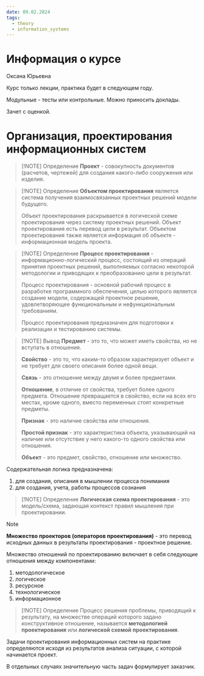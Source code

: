 ```yaml
---
date: 09.02.2024
tags:
  - theory
  - information_systems
---
```

# Информация о курсе
Оксана Юрьевна

Курс только лекции, практика будет в следующем году.

Модульные - тесты или контрольные. Можно приносить доклады.

Зачет с оценкой.

# Организация, проектирования информационных систем

> [!NOTE] Определение
> **Проект** - совокупность документов (расчетов, чертежей) для создания какого-либо сооружения или изделия.

> [!NOTE] Определение
> **Объектом проектирования** является система получения взаимосвязанных проектных решений модели будущего.
> 
> Объект проектирования раскрывается в логической схеме проектирования через систему проектных решений.
> Объект проектирования есть перевод цели в результат.
> Объектом проектирования также является информация об объекте - информационная модель проекта.
> 

> [!NOTE] Определение
> **Процесс проектирования** - информационно-логический процесс, состоящий из операций принятия проектных решений, выполняемых согласно некоторой методологии и приводящих к преобразованию цели в результат.
> 
> Процесс проектирования - основной рабочий процесс в разработке программного обеспечения, целью которого является создание модели, содержащей проектное решение, удовлетворяющее функциональным и нефункциональным требованиям.
> 
> Процесс проектирования предназначен для подготовки к реализации и тестированию системы.

> [!NOTE] Вывод
> **Предмет** - это то, что может иметь свойства, но не вступать в отношения.
> 
> **Свойство** - это то, что каким-то образом характеризует объект и не требует для своего описания более одной вещи.
> 
> **Связь** - это отношение между двумя и более предметами.
> 
> **Отношение**, в отличие от свойства, требует более одного предмета.
> Отношение превращается в свойство, если на всех его местах, кроме одного, вместо переменных стоят конкретные предметы.
> 
> **Признак** - это наличие свойства или отношения.
> 
> **Простой признак** - это характеристика объекта, указывающий на наличие или отсутствие у него какого-то одного свойства или отношения.
> 
> **Объект** - это предмет, свойство, отношение или множество.

Содержательная логика предназначена:
1. для создания, описания в мышлении процесса понимания
2. для создания, учета, работы процессов сознания

> [!NOTE] Определение
> **Логическая схема проектирования** - это модель/схема, задающая контекст правил мышления при проектировании.

> [!NOTE]
> **Множество проекторов (операторов проектирования)** - это перевод исходных данных в результаты проектирования - проектное решение.

Множество отношений по проектированию включает в себя следующие отношения между компонентами:
1. методологическое
2. логическое
3. ресурсное
4. технологическое
5. информационное

> [!NOTE] Определение
> Процесс решения проблемы, приводящий к результату, на множестве операций которого задано конструктивное отношение, называется **методологией проектирования** или **логической схемой проектирования**.

Задачи проектирования информационных систем на практике определяются исходя из результатов анализа ситуации, с которой начинается проект.

В отдельных случаях значительную часть задач формулирует заказчик.

